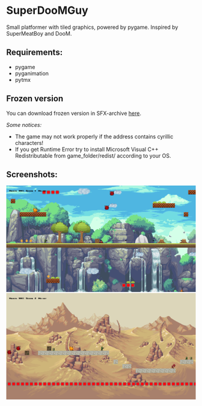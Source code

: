 # SuperDooMGuy
Small platformer with tiled graphics, powered by pygame. Inspired by SuperMeatBoy and DooM.

## Requirements:
* pygame
* pyganimation
* pytmx

## Frozen version
You can download frozen version in SFX-archive [here](https://drive.google.com/open?id=1-R8h--be_o9XbnsXG70RWN2W6maHm25W).

_Some notices:_
- The game may not work properly if the address contains cyrillic characters!
- If you get Runtime Error try to install Microsoft Visual C++ Redistributable from game_folder/redist/ according to your OS.

## Screenshots:
![1](img/scr1.png)
![2](img/scr2.png)